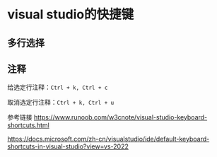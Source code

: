 # visual studio的快捷键

## 多行选择

## 注释

给选定行注释：`Ctrl + k, Ctrl + c`

取消选定行注释：`Ctrl + k, Ctrl + u`

参考链接
https://www.runoob.com/w3cnote/visual-studio-keyboard-shortcuts.html

https://docs.microsoft.com/zh-cn/visualstudio/ide/default-keyboard-shortcuts-in-visual-studio?view=vs-2022
